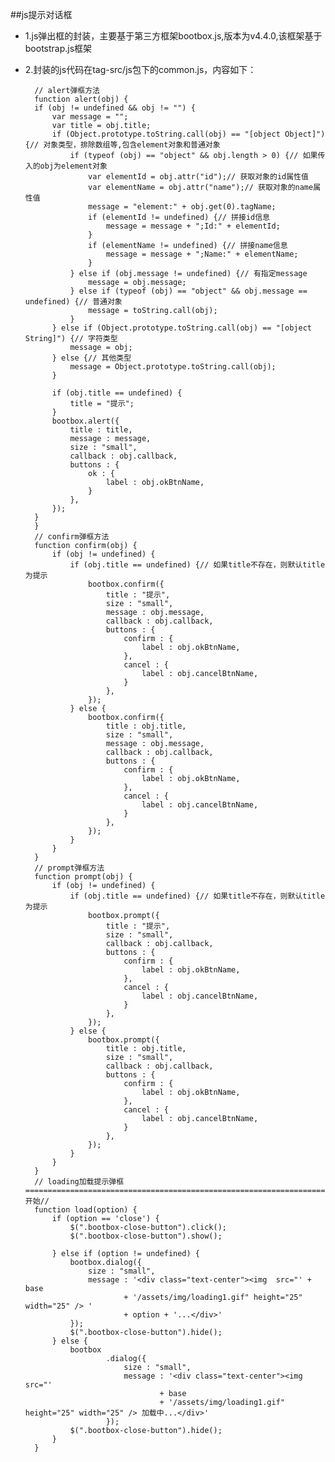 ##js提示对话框
* 1.js弹出框的封装，主要基于第三方框架bootbox.js,版本为v4.4.0,该框架基于bootstrap.js框架
* 2.封装的js代码在tag-src/js包下的common.js，内容如下：
	
		// alert弹框方法
		function alert(obj) {
		if (obj != undefined && obj != "") {
			var message = "";
			var title = obj.title;
			if (Object.prototype.toString.call(obj) == "[object Object]") {// 对象类型，排除数组等,包含element对象和普通对象
				if (typeof (obj) == "object" && obj.length > 0) {// 如果传入的obj为element对象
					var elementId = obj.attr("id");// 获取对象的id属性值
					var elementName = obj.attr("name");// 获取对象的name属性值
					message = "element:" + obj.get(0).tagName;
					if (elementId != undefined) {// 拼接id信息
						message = message + ";Id:" + elementId;
					}
					if (elementName != undefined) {// 拼接name信息
						message = message + ";Name:" + elementName;
					}
				} else if (obj.message != undefined) {// 有指定message
					message = obj.message;
				} else if (typeof (obj) == "object" && obj.message == undefined) {// 普通对象
					message = toString.call(obj);
				}
			} else if (Object.prototype.toString.call(obj) == "[object String]") {// 字符类型
				message = obj;
			} else {// 其他类型
				message = Object.prototype.toString.call(obj);
			}
	
			if (obj.title == undefined) {
				title = "提示";
			}
			bootbox.alert({
				title : title,
				message : message,
				size : "small",
				callback : obj.callback,
				buttons : {
					ok : {
						label : obj.okBtnName,
					}
				},
			});
		}
		}
		// confirm弹框方法
		function confirm(obj) {
			if (obj != undefined) {
				if (obj.title == undefined) {// 如果title不存在，则默认title为提示
					bootbox.confirm({
						title : "提示",
						size : "small",
						message : obj.message,
						callback : obj.callback,
						buttons : {
							confirm : {
								label : obj.okBtnName,
							},
							cancel : {
								label : obj.cancelBtnName,
							}
						},
					});
				} else {
					bootbox.confirm({
						title : obj.title,
						size : "small",
						message : obj.message,
						callback : obj.callback,
						buttons : {
							confirm : {
								label : obj.okBtnName,
							},
							cancel : {
								label : obj.cancelBtnName,
							}
						},
					});
				}
			}
		}
		// prompt弹框方法
		function prompt(obj) {
			if (obj != undefined) {
				if (obj.title == undefined) {// 如果title不存在，则默认title为提示
					bootbox.prompt({
						title : "提示",
						size : "small",
						callback : obj.callback,
						buttons : {
							confirm : {
								label : obj.okBtnName,
							},
							cancel : {
								label : obj.cancelBtnName,
							}
						},
					});
				} else {
					bootbox.prompt({
						title : obj.title,
						size : "small",
						callback : obj.callback,
						buttons : {
							confirm : {
								label : obj.okBtnName,
							},
							cancel : {
								label : obj.cancelBtnName,
							}
						},
					});
				}
			}
		}
		// loading加载提示弹框=======================================================================================================================================开始//
		function load(option) {
			if (option == 'close') {
				$(".bootbox-close-button").click();
				$(".bootbox-close-button").show();
		
			} else if (option != undefined) {
				bootbox.dialog({
					size : "small",
					message : '<div class="text-center"><img  src="' + base
							+ '/assets/img/loading1.gif" height="25" width="25" /> '
							+ option + '...</div>'
				});
				$(".bootbox-close-button").hide();
			} else {
				bootbox
						.dialog({
							size : "small",
							message : '<div class="text-center"><img  src="'
									+ base
									+ '/assets/img/loading1.gif" height="25" width="25" /> 加载中...</div>'
						});
				$(".bootbox-close-button").hide();
			}
		}
		